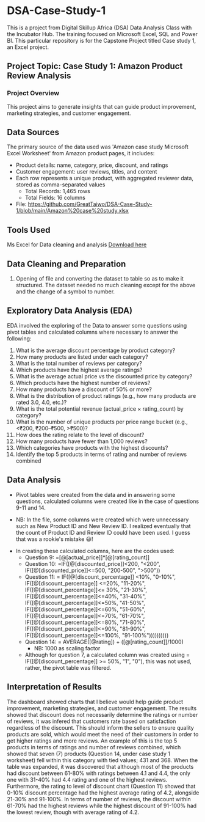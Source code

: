 # DSA-Case-Study-1

This is a project from Digital Skillup Africa (DSA) Data Analysis Class with the Incubator Hub. The training focused on Microsoft Excel, SQL and Power BI. This particular repository is for the Capstone Project titled Case study 1, an Excel project.  

## Project Topic: Case Study 1: Amazon Product Review Analysis

### Project Overview

This project aims to generate insights that can guide product improvement, marketing strategies, and customer engagement.

## Data Sources

The primary source of the data used was 'Amazon case study Microsoft Excel Worksheet' from Amazon product pages, it includes:
- Product details: name, category, price, discount, and ratings
- Customer engagement: user reviews, titles, and content
- Each row represents a unique product, with aggregated reviewer data, stored as comma-separated values
  - Total Records: 1,465 rows
  - Total Fields: 16 columns
- File: https://github.com/GreatTaiwo/DSA-Case-Study-1/blob/main/Amazon%20case%20study.xlsx
 
## Tools Used

Ms Excel for Data cleaning and analysis [Download here](https://www.microsoft.com/en-us/microsoft-365/excel)

## Data Cleaning and Preparation

1. Opening of file and converting the dataset to table so as to make it structured.
The dataset needed no much cleaning except for the above and the change of a symbol to number.

## Exploratory Data Analysis (EDA)
EDA involved the exploring of the Data to answer some questions using pivot tables and calculated columns where necessary to answer the following:
1. What is the average discount percentage by product category?
2. How many products are listed under each category?
3. What is the total number of reviews per category?
4. Which products have the highest average ratings?
5. What is the average actual price vs the discounted price by category?
6. Which products have the highest number of reviews?
7. How many products have a discount of 50% or more?
8. What is the distribution of product ratings (e.g., how many products are rated 3.0, 4.0, etc.)?
9. What is the total potential revenue (actual_price × rating_count) by category?
10. What is the number of unique products per price range bucket (e.g., <₹200, ₹200–₹500, >₹500)?
11. How does the rating relate to the level of discount?
12. How many products have fewer than 1,000 reviews?
13. Which categories have products with the highest discounts?
14. Identify the top 5 products in terms of rating and number of reviews combined

## Data Analysis

- Pivot tables were created from the data and in answering some questions, calculated columns were created like in the case of questions 9-11 and 14.
* NB: In the file, some columns were created which were unnecessary such as New Product ID and New Review ID. I realized eventually that the count of Product ID and Review ID could have been used. I guess that was a rookie's mistake 😃!
- In creating these calculated columns, here are the codes used:
  - Question 9: =[@[actual_price]]*[@[rating_count]]
  - Question 10: =IF([@[discounted_price]]<200, "<200", IF([@[discounted_price]]<=500, "200-500", ">500"))
  - Question 11: = IF([@[discount_percentage]] <10%, "0-10%", IF([@[discount_percentage]] <=20%, "11-20%", IF([@[discount_percentage]]<= 30%, "21-30%", IF([@[discount_percentage]]<=40%, "31-40%", IF([@[discount_percentage]]<=50%, "41-50%", IF([@[discount_percentage]]<=60%, "51-60%", IF([@[discount_percentage]]<=70%, "61-70%", IF([@[discount_percentage]]<=80%, "71-80%", IF([@[discount_percentage]]<=90%, "81-90%", IF([@[discount_percentage]]<=100%, "91-100%"))))))))))
  - Question 14: = AVERAGE([@rating]) + ([@[rating_count]]/1000)
     - NB: 1000 as scaling factor
  - Although for question 7, a calculated column was created using = IF([@[discount_percentage]] >= 50%, "1", "0"), this was not used, rather, the pivot table was filtered. 

## Interpretation of Results

The dashboard showed charts that I believe would help guide product improvement, marketing strategies, and customer engagement. The results showed that discount does not necessarily determine the ratings or number of reviews, it was infered that customers rate based on satisfaction regardless of the discount. This should inform the sellers to ensure quality products are sold, which would meet the need of their customers in order to get higher ratings and more reviews. An example of this is the top 5 products in terms of ratings and number of reviews combined, which showed that seven (7) products (Question 14, under case study 1 worksheet) fell within this category with tied values; 431 and 368. When the table was expanded, it was discovered that although most of the products had discount between 61-80% with ratings between 4.1 and 4.4, the only one with 31-40% had 4.4 rating and one of the highest reviews. Furthermore, the rating to level of discount chart (Question 11) showed that 0-10% discount percentage had the highest average rating of 4.2, alongside 21-30% and 91-100%. In terms of number of reviews, the discount within 61-70% had the highest reviews while the highest discount of 91-100% had the lowest review, though with average rating of 4.2.

